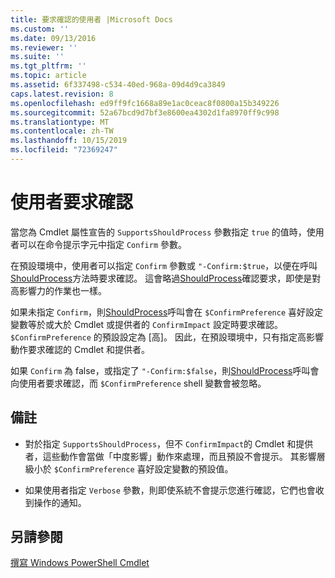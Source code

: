```yaml
---
title: 要求確認的使用者 |Microsoft Docs
ms.custom: ''
ms.date: 09/13/2016
ms.reviewer: ''
ms.suite: ''
ms.tgt_pltfrm: ''
ms.topic: article
ms.assetid: 6f337498-c534-40ed-968a-09d4d9ca3849
caps.latest.revision: 8
ms.openlocfilehash: ed9ff9fc1668a89e1ac0ceac8f0800a15b349226
ms.sourcegitcommit: 52a67bcd9d7bf3e8600ea4302d1fa8970ff9c998
ms.translationtype: MT
ms.contentlocale: zh-TW
ms.lasthandoff: 10/15/2019
ms.locfileid: "72369247"
---
```

# <a name="users-requesting-confirmation"></a>使用者要求確認

當您為 Cmdlet 屬性宣告的 `SupportsShouldProcess` 參數指定 `true` 的值時，使用者可以在命令提示字元中指定 `Confirm` 參數。

在預設環境中，使用者可以指定 `Confirm` 參數或 `"-Confirm:$true`，以便在呼叫[ShouldProcess](/dotnet/api/System.Management.Automation.Cmdlet.ShouldProcess)方法時要求確認。 這會略過[ShouldProcess](/dotnet/api/System.Management.Automation.Cmdlet.ShouldProcess)確認要求，即使是對高影響力的作業也一樣。

如果未指定 `Confirm`，則[ShouldProcess](/dotnet/api/System.Management.Automation.Cmdlet.ShouldProcess)呼叫會在 `$ConfirmPreference` 喜好設定變數等於或大於 Cmdlet 或提供者的 `ConfirmImpact` 設定時要求確認。 `$ConfirmPreference` 的預設設定為 [高]。 因此，在預設環境中，只有指定高影響動作要求確認的 Cmdlet 和提供者。

如果 `Confirm` 為 false，或指定了 `"-Confirm:$false`，則[ShouldProcess](/dotnet/api/System.Management.Automation.Cmdlet.ShouldProcess)呼叫會向使用者要求確認，而 `$ConfirmPreference` shell 變數會被忽略。

## <a name="remarks"></a>備註

- 對於指定 `SupportsShouldProcess`，但不 `ConfirmImpact`的 Cmdlet 和提供者，這些動作會當做「中度影響」動作來處理，而且預設不會提示。 其影響層級小於 `$ConfirmPreference` 喜好設定變數的預設值。

- 如果使用者指定 `Verbose` 參數，則即使系統不會提示您進行確認，它們也會收到操作的通知。

## <a name="see-also"></a>另請參閱

[撰寫 Windows PowerShell Cmdlet](./writing-a-windows-powershell-cmdlet.md)

